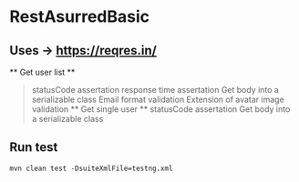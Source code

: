 # RestAsurredBasic

## Uses -> https://reqres.in/

** Get user list **
> statusCode assertation
> response time assertation
> Get body into a serializable class
> Email format validation
> Extension of avatar image validation
** Get single user **
> statusCode assertation
> Get body into a serializable class

## Run test

```
mvn clean test -DsuiteXmlFile=testng.xml
```

